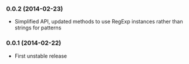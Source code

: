 ### 0.0.2 (2014-02-23)

  * Simplified API, updated methods to use RegExp instances rather than
    strings for patterns

### 0.0.1 (2014-02-22)

  * First unstable release
